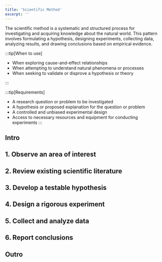 ```yaml
---
title: 'Scientific Method'
excerpt: ''
---
```

The scientific method is a systematic and structured process for investigating and acquiring knowledge about the natural world. This pattern involves formulating a hypothesis, designing experiments, collecting data, analyzing results, and drawing conclusions based on empirical evidence.

:::tip[When to use]

- When exploring cause-and-effect relationships
- When attempting to understand natural phenomena or processes
- When seeking to validate or disprove a hypothesis or theory

:::

:::tip[Requirements]

- A research question or problem to be investigated
- A hypothesis or proposed explanation for the question or problem
- A controlled and unbiased experimental design
- Access to necessary resources and equipment for conducting experiments
:::

## Intro

## 1. Observe an area of interest

## 2. Review existing scientific literature

## 3. Develop a testable hypothesis

## 4. Design a rigorous experiment

## 5. Collect and analyze data

## 6. Report conclusions

## Outro
